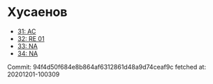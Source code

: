 # Хусаенов
- [31: AC](31.md)
- [32: RE 01](32.md)
- [33: NA](33.md)
- [34: NA](34.md)

Commit: 94f4d50f684e8b864af6312861d48a9d74ceaf9c
 fetched at: 20201201-100309

